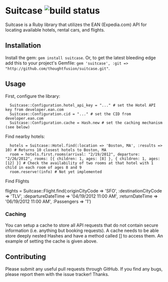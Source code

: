 Suitcase ![build status](https://secure.travis-ci.org/thoughtfusion/suitcase.png)
========

Suitcase is a Ruby library that utilizes the EAN (Expedia.com) API for locating available hotels, rental cars, and flights.

Installation
------------

Install the gem: `gem install suitcase`. Or, to get the latest bleeding edge add this to your project's Gemfile: `gem 'suitcase', :git => "http://github.com/thoughtfusion/suitcase.git"`.

Usage
-----

First, configure the library:

      Suitcase::Configuration.hotel_api_key = "..." # set the Hotel API key from developer.ean.com
      Suitcase::Configuration.cid = "..." # set the CID from developer.ean.com
      Suitcase::Configuration.cache = Hash.new # set the caching mechanism (see below)

Find nearby hotels:

      hotels = Suitcase::Hotel.find(:location => 'Boston, MA', :results => 10) # Returns 10 closest hotels to Boston, MA
      room = hotels.first.rooms(arrival: "2/19/2012", departure: "2/26/2012", rooms: [{ children: 1, ages: [8] }, { children: 1, ages: [12] }] # Check the availability of two rooms at that hotel with 1 child in each room of ages 8 and 9
      room.reserve!(info) # Not yet implemented


Find Flights

flights = Suitcase::Flight.find(:originCityCode => 'SFO', :destinationCityCode => 'TLV', :departureDateTime => '04/19/2012 11:00 AM', :returnDateTime => '06/19/2012 11:00 AM', :Passengers => '1')


### Caching

You can setup a cache to store all API requests that do not contain secure information (i.e. anything but booking requests). A cache needs to be able store deeply nested Hashes and have a method called [] to access them. An example of setting the cache is given above.

Contributing
------------
Please submit any useful pull requests through GitHub. If you find any bugs, please report them with the issue tracker! Thanks.
